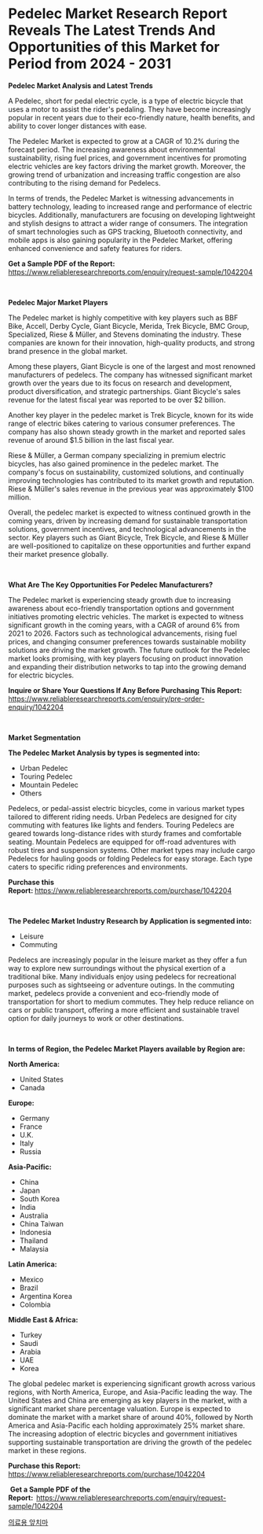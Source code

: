 <p><h1>Pedelec Market Research Report Reveals The Latest Trends And Opportunities of this Market for Period from 2024 - 2031</h1></p><p><strong>Pedelec Market Analysis and Latest Trends</strong></p>
<p><p>A Pedelec, short for pedal electric cycle, is a type of electric bicycle that uses a motor to assist the rider's pedaling. They have become increasingly popular in recent years due to their eco-friendly nature, health benefits, and ability to cover longer distances with ease.</p><p>The Pedelec Market is expected to grow at a CAGR of 10.2% during the forecast period. The increasing awareness about environmental sustainability, rising fuel prices, and government incentives for promoting electric vehicles are key factors driving the market growth. Moreover, the growing trend of urbanization and increasing traffic congestion are also contributing to the rising demand for Pedelecs.</p><p>In terms of trends, the Pedelec Market is witnessing advancements in battery technology, leading to increased range and performance of electric bicycles. Additionally, manufacturers are focusing on developing lightweight and stylish designs to attract a wider range of consumers. The integration of smart technologies such as GPS tracking, Bluetooth connectivity, and mobile apps is also gaining popularity in the Pedelec Market, offering enhanced convenience and safety features for riders.</p></p>
<p><strong>Get a Sample PDF of the Report:&nbsp;</strong> <a href="https://www.reliableresearchreports.com/enquiry/request-sample/1042204">https://www.reliableresearchreports.com/enquiry/request-sample/1042204</a></p>
<p>&nbsp;</p>
<p><strong>Pedelec Major Market Players</strong></p>
<p><p>The Pedelec market is highly competitive with key players such as BBF Bike, Accell, Derby Cycle, Giant Bicycle, Merida, Trek Bicycle, BMC Group, Specialized, Riese & Müller, and Stevens dominating the industry. These companies are known for their innovation, high-quality products, and strong brand presence in the global market.</p><p>Among these players, Giant Bicycle is one of the largest and most renowned manufacturers of pedelecs. The company has witnessed significant market growth over the years due to its focus on research and development, product diversification, and strategic partnerships. Giant Bicycle's sales revenue for the latest fiscal year was reported to be over $2 billion.</p><p>Another key player in the pedelec market is Trek Bicycle, known for its wide range of electric bikes catering to various consumer preferences. The company has also shown steady growth in the market and reported sales revenue of around $1.5 billion in the last fiscal year.</p><p>Riese & Müller, a German company specializing in premium electric bicycles, has also gained prominence in the pedelec market. The company's focus on sustainability, customized solutions, and continually improving technologies has contributed to its market growth and reputation. Riese & Müller's sales revenue in the previous year was approximately $100 million.</p><p>Overall, the pedelec market is expected to witness continued growth in the coming years, driven by increasing demand for sustainable transportation solutions, government incentives, and technological advancements in the sector. Key players such as Giant Bicycle, Trek Bicycle, and Riese & Müller are well-positioned to capitalize on these opportunities and further expand their market presence globally.</p></p>
<p>&nbsp;</p>
<p><strong>What Are The Key Opportunities For Pedelec Manufacturers?</strong></p>
<p><p>The Pedelec market is experiencing steady growth due to increasing awareness about eco-friendly transportation options and government initiatives promoting electric vehicles. The market is expected to witness significant growth in the coming years, with a CAGR of around 6% from 2021 to 2026. Factors such as technological advancements, rising fuel prices, and changing consumer preferences towards sustainable mobility solutions are driving the market growth. The future outlook for the Pedelec market looks promising, with key players focusing on product innovation and expanding their distribution networks to tap into the growing demand for electric bicycles.</p></p>
<p><strong>Inquire or Share Your Questions If Any Before Purchasing This Report:</strong> <a href="https://www.reliableresearchreports.com/enquiry/pre-order-enquiry/1042204">https://www.reliableresearchreports.com/enquiry/pre-order-enquiry/1042204</a></p>
<p>&nbsp;</p>
<p><strong>Market Segmentation</strong></p>
<p><strong>The Pedelec Market Analysis by types is segmented into:</strong></p>
<p><ul><li>Urban Pedelec</li><li>Touring Pedelec</li><li>Mountain Pedelec</li><li>Others</li></ul></p>
<p><p>Pedelecs, or pedal-assist electric bicycles, come in various market types tailored to different riding needs. Urban Pedelecs are designed for city commuting with features like lights and fenders. Touring Pedelecs are geared towards long-distance rides with sturdy frames and comfortable seating. Mountain Pedelecs are equipped for off-road adventures with robust tires and suspension systems. Other market types may include cargo Pedelecs for hauling goods or folding Pedelecs for easy storage. Each type caters to specific riding preferences and environments.</p></p>
<p><strong>Purchase this Report:&nbsp;</strong><a href="https://www.reliableresearchreports.com/purchase/1042204">https://www.reliableresearchreports.com/purchase/1042204</a></p>
<p>&nbsp;</p>
<p><strong>The Pedelec Market Industry Research by Application is segmented into:</strong></p>
<p><ul><li>Leisure</li><li>Commuting</li></ul></p>
<p><p>Pedelecs are increasingly popular in the leisure market as they offer a fun way to explore new surroundings without the physical exertion of a traditional bike. Many individuals enjoy using pedelecs for recreational purposes such as sightseeing or adventure outings. In the commuting market, pedelecs provide a convenient and eco-friendly mode of transportation for short to medium commutes. They help reduce reliance on cars or public transport, offering a more efficient and sustainable travel option for daily journeys to work or other destinations.</p></p>
<p>&nbsp;</p>
<p><strong>In terms of Region, the Pedelec Market Players available by Region are:</strong></p>
<p>
    <p> <strong> North America: </strong>
        <ul>
            <li>United States</li>
            <li>Canada</li>
        </ul>
        </p> 
    <p> <strong> Europe: </strong>
        <ul>
            <li>Germany</li>
            <li>France</li>
            <li>U.K.</li>
            <li>Italy</li>
            <li>Russia</li>
        </ul>
        </p> 
    <p> <strong> Asia-Pacific: </strong>
        <ul>
            <li>China</li>
            <li>Japan</li>
            <li>South Korea</li>
            <li>India</li>
            <li>Australia</li>
            <li>China Taiwan</li>
            <li>Indonesia</li>
            <li>Thailand</li>
            <li>Malaysia</li>
        </ul>
        </p> 
    <p> <strong> Latin America: </strong>
        <ul>
            <li>Mexico</li>
            <li>Brazil</li>
            <li>Argentina Korea</li>
            <li>Colombia</li>
        </ul>
        </p> 
    <p> <strong> Middle East & Africa: </strong>
        <ul>
            <li>Turkey</li>
            <li>Saudi</li>
            <li>Arabia</li>
            <li>UAE</li>
            <li>Korea</li>
        </ul>
    </p>
    </p>
<p><p>The global pedelec market is experiencing significant growth across various regions, with North America, Europe, and Asia-Pacific leading the way. The United States and China are emerging as key players in the market, with a significant market share percentage valuation. Europe is expected to dominate the market with a market share of around 40%, followed by North America and Asia-Pacific each holding approximately 25% market share. The increasing adoption of electric bicycles and government initiatives supporting sustainable transportation are driving the growth of the pedelec market in these regions.</p></p>
<p><strong>Purchase this Report: </strong><a href="https://www.reliableresearchreports.com/purchase/1042204">https://www.reliableresearchreports.com/purchase/1042204</a></p>
<p>&nbsp;<strong>Get a Sample PDF of the Report:&nbsp;&nbsp;</strong><a href="https://www.reliableresearchreports.com/enquiry/request-sample/1042204">https://www.reliableresearchreports.com/enquiry/request-sample/1042204</a></p>
<p><strong></strong></p>
<p><p><a href="https://medium.com/@kalimetz2023/%EC%9D%98%ED%95%99-%EC%95%9E%EC%B9%98%EB%A7%88-%EC%8B%9C%EC%9E%A5-%EB%B6%84%EC%84%9D-%EA%B7%B8%EC%9D%98-cagr-%EC%8B%9C%EC%9E%A5-%EC%84%B8%EB%B6%84%ED%99%94-%EB%B0%8F-%EA%B8%80%EB%A1%9C%EB%B2%8C-%EC%82%B0%EC%97%85-%EA%B0%9C%EC%9A%94-21fb1a55552e">의료용 앞치마</a></p></p>